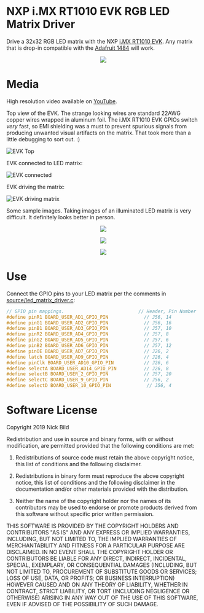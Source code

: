 # NXP i.MX RT1010 EVK RGB LED Matrix Driver

Drive a 32x32 RGB LED matrix with the NXP [i.MX RT1010 EVK](http://nxp.com/imxrt1010evk).  Any matrix that is drop-in compatible with the [Adafruit 1484](https://www.adafruit.com/product/1484) will work.

<p align="center">
<img src="https://raw.githubusercontent.com/nickbild/nxp_led_matrix_driver/master/media/matrix.gif">
</p>

# Media

High resolution video available on [YouTube](https://www.youtube.com/watch?v=qah41zP-ang).

Top view of the EVK.  The strange looking wires are standard 22AWG copper wires wrapped in aluminum foil.  The i.MX RT1010 EVK GPIOs switch *very* fast, so EMI shielding was a must to prevent spurious signals from producing unwanted visual artifacts on the matrix.  That took more than a little debugging to sort out.  :)

![EVK Top](https://github.com/nickbild/nxp_led_matrix_driver/raw/master/media/mimxrt1010-evk_top_sm.jpg)

EVK connected to LED matrix:

![EVK connected](https://github.com/nickbild/nxp_led_matrix_driver/raw/master/media/mimxrt1010-evk_connected_sm.jpg)

EVK driving the matrix:

![EVK driving matrix](https://github.com/nickbild/nxp_led_matrix_driver/raw/master/media/nxp_matrix_sm.jpg)

Some sample images.  Taking images of an illuminated LED matrix is very difficult.  It definitely looks better in person.

<p align="center">
<img src="https://github.com/nickbild/nxp_led_matrix_driver/raw/master/media/mona_lisa_sm.jpg">
</p>

<p align="center">
<img src="https://github.com/nickbild/nxp_led_matrix_driver/raw/master/media/mario_sm.jpg">
</p>

<p align="center">
<img src="https://github.com/nickbild/nxp_led_matrix_driver/raw/master/media/hackster_sm.jpg">
</p>

# Use

Connect the GPIO pins to your LED matrix per the comments in [source/led_matrix_driver.c](https://github.com/nickbild/nxp_led_matrix_driver/blob/master/source/led_matrix_driver.c):

```c
// GPIO pin mappings.							// Header, Pin Number
#define pinR1 BOARD_USER_AD1_GPIO_PIN			  // J56, 14
#define pinG1 BOARD_USER_AD2_GPIO_PIN			  // J56, 16
#define pinB1 BOARD_USER_AD3_GPIO_PIN			  // J57, 10
#define pinR2 BOARD_USER_AD4_GPIO_PIN			  // J57, 8
#define pinG2 BOARD_USER_AD5_GPIO_PIN			  // J57, 6
#define pinB2 BOARD_USER_AD6_GPIO_PIN			  // J57, 12
#define pinOE BOARD_USER_AD7_GPIO_PIN			  // J26, 2
#define latch BOARD_USER_AD9_GPIO_PIN			  // J26, 4
#define pinClk BOARD_USER_AD10_GPIO_PIN			  // J26, 6
#define selectA BOARD_USER_AD14_GPIO_PIN		  // J26, 8
#define selectB BOARD_USER_2_GPIO_PIN			  // J57, 20
#define selectC BOARD_USER_9_GPIO_PIN			  // J56, 2
#define selectD BOARD_USER_10_GPIO_PIN			   // J56, 4
```

# Software License

Copyright 2019 Nick Bild

Redistribution and use in source and binary forms, with or without modification, are permitted provided that the following conditions are met:

1. Redistributions of source code must retain the above copyright notice, this list of conditions and the following disclaimer.

2. Redistributions in binary form must reproduce the above copyright notice, this list of conditions and the following disclaimer in the documentation and/or other materials provided with the distribution.

3. Neither the name of the copyright holder nor the names of its contributors may be used to endorse or promote products derived from this software without specific prior written permission.

THIS SOFTWARE IS PROVIDED BY THE COPYRIGHT HOLDERS AND CONTRIBUTORS "AS IS" AND ANY EXPRESS OR IMPLIED WARRANTIES, INCLUDING, BUT NOT LIMITED TO, THE IMPLIED WARRANTIES OF MERCHANTABILITY AND FITNESS FOR A PARTICULAR PURPOSE ARE DISCLAIMED. IN NO EVENT SHALL THE COPYRIGHT HOLDER OR CONTRIBUTORS BE LIABLE FOR ANY DIRECT, INDIRECT, INCIDENTAL, SPECIAL, EXEMPLARY, OR CONSEQUENTIAL DAMAGES (INCLUDING, BUT NOT LIMITED TO, PROCUREMENT OF SUBSTITUTE GOODS OR SERVICES; LOSS OF USE, DATA, OR PROFITS; OR BUSINESS INTERRUPTION) HOWEVER CAUSED AND ON ANY THEORY OF LIABILITY, WHETHER IN CONTRACT, STRICT LIABILITY, OR TORT (INCLUDING NEGLIGENCE OR OTHERWISE) ARISING IN ANY WAY OUT OF THE USE OF THIS SOFTWARE, EVEN IF ADVISED OF THE POSSIBILITY OF SUCH DAMAGE.
